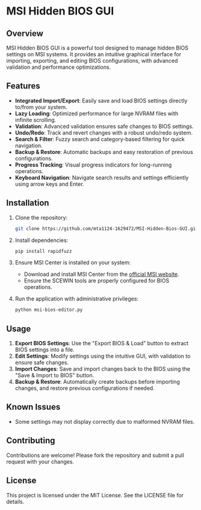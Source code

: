 
# MSI Hidden BIOS GUI

## Overview

MSI Hidden BIOS GUI is a powerful tool designed to manage hidden BIOS settings on MSI systems. It provides an intuitive graphical interface for importing, exporting, and editing BIOS configurations, with advanced validation and performance optimizations.

## Features

- **Integrated Import/Export**: Easily save and load BIOS settings directly to/from your system.
- **Lazy Loading**: Optimized performance for large NVRAM files with infinite scrolling.
- **Validation**: Advanced validation ensures safe changes to BIOS settings.
- **Undo/Redo**: Track and revert changes with a robust undo/redo system.
- **Search & Filter**: Fuzzy search and category-based filtering for quick navigation.
- **Backup & Restore**: Automatic backups and easy restoration of previous configurations.
- **Progress Tracking**: Visual progress indicators for long-running operations.
- **Keyboard Navigation**: Navigate search results and settings efficiently using arrow keys and Enter.

## Installation

1. Clone the repository:

   ```bash
   git clone https://github.com/mta1124-1629472/MSI-Hidden-Bios-GUI.git
   ```

2. Install dependencies:

   ```bash
   pip install rapidfuzz
   ```

3. Ensure MSI Center is installed on your system:
   - Download and install MSI Center from the [official MSI website](https://www.msi.com/Landing/MSI-Center).
   - Ensure the SCEWIN tools are properly configured for BIOS operations.
4. Run the application with administrative privileges:

   ```bash
   python msi-bios-editor.py
   ```

## Usage

1. **Export BIOS Settings**: Use the "Export BIOS & Load" button to extract BIOS settings into a file.
2. **Edit Settings**: Modify settings using the intuitive GUI, with validation to ensure safe changes.
3. **Import Changes**: Save and import changes back to the BIOS using the "Save & Import to BIOS" button.
4. **Backup & Restore**: Automatically create backups before importing changes, and restore previous configurations if needed.

## Known Issues

- Some settings may not display correctly due to malformed NVRAM files.

## Contributing

Contributions are welcome! Please fork the repository and submit a pull request with your changes.

## License

This project is licensed under the MIT License. See the LICENSE file for details.
